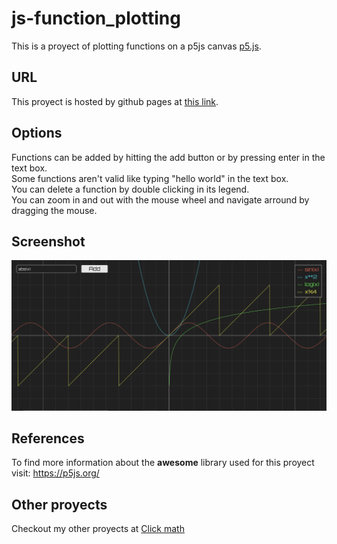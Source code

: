 # js-function_plotting
This is a proyect of plotting functions on a p5js canvas <a href="https://p5js.org/">p5.js</a>.
## URL
This proyect is hosted by github pages at <a href="https://pabloqb2000.github.io/js-function_plotting/">this link</a>.
## Options
Functions can be added by hitting the add button or by pressing enter in the text box.</br>
Some functions aren't valid like typing "hello world" in the text box.</br>
You can delete a function by double clicking in its legend.</br>
You can zoom in and out with the mouse wheel and navigate arround by dragging the mouse.</br>
## Screenshot
<img src="imgs/screenshot01.png"></img>
## References
To find more information about the <b>awesome</b> library used for this proyect visit:
<a href="https://p5js.org/"> https://p5js.org/ </a>

## Other proyects
Checkout my other proyects at <a href="https://pabloqb2000.github.io/Click_math/">Click math</a>
